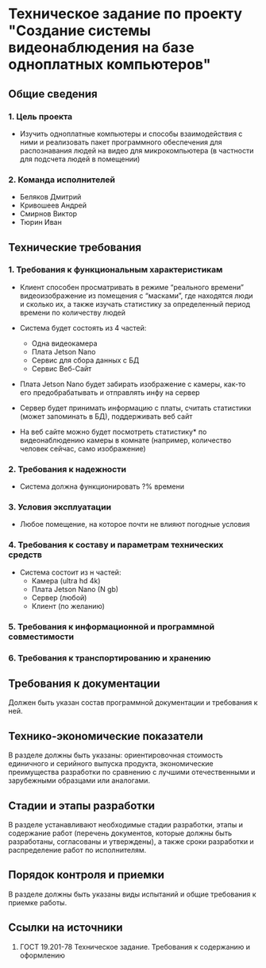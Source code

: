 # Техническое задание по проекту "Создание системы видеонаблюдения на базе одноплатных компьютеров"

## Общие сведения

### 1. Цель проекта
- Изучить одноплатные компьютеры и способы взаимодействия с ними и реализовать пакет программного обеспечения для распознавания людей на видео для микрокомпьютера (в частности для подсчета людей в помещении)

### 2. Команда исполнителей
- Беляков Дмитрий
- Кривошеев Андрей
- Смирнов Виктор
- Тюрин Иван

## Технические требования

### 1. Требования к функциональным характеристикам
- Клиент способен просматривать в режиме “реального времени” видеоизображение из помещения с “масками”, 
где находятся люди и сколько их, а также изучать статистику за определенный период времени по количеству людей

- Система будет состоять из 4 частей: 
    - Одна видеокамера
    - Плата Jetson Nano
    - Сервис для сбора данных с БД
    - Сервис Веб-Сайт
    
- Плата Jetson Nano будет забирать изображение с камеры, как-то его предобрабатывать и отправлять инфу на сервер

- Сервер будет принимать информацию с платы, считать статистики (может запоминать в БД), поддерживать веб сайт

- На веб сайте можно будет посмотреть статистику* по видеонаблюдению камеры в комнате (например, количество человек сейчас, само изображение)

### 2. Требования к надежности
- Система должна функционировать ?% времени

### 3. Условия эксплуатации
- Любое помещение, на которое почти не влияют погодные условия

### 4. Требования к составу и параметрам технических средств
- Система состоит из н частей:
    - Камера (ultra hd 4k)
    - Плата Jetson Nano (N gb)
    - Сервер (любой)
    - Клиент (по желанию)

### 5. Требования к информационной и программной совместимости

### 6. Требования к транспортированию и хранению

## Требования к документации

Должен быть указан состав программной документации и требования к ней.

## Технико-экономические показатели

В разделе должны быть указаны: ориентировочная стоимость единичного и серийного выпуска продукта, экономические преимущества разработки по сравнению с лучшими отечественными и зарубежными образцами или аналогами.

## Cтадии и этапы разработки

В разделе устанавливают необходимые стадии разработки, этапы и содержание работ (перечень документов, которые должны быть разработаны, согласованы и утверждены), а также сроки разработки и распределение работ по исполнителям.

## Порядок контроля и приемки

В разделе должны быть указаны виды испытаний и общие требования к приемке работы.

## Ссылки на источники

1. ГОСТ 19.201-78 Техническое задание. Требования к содержанию и оформлению
